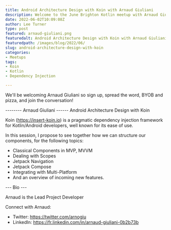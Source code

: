 ```yaml
---
title: Android Architecture Design with Koin with Arnaud Giuliani
description: Welcome to the June Brighton Kotlin meetup with Arnaud Giuliani
date: 2022-06-02T10:09:08Z
author: Lee Turner
type: post
featured: arnaud-giuliani.png
featuredalt: Android Architecture Design with Koin with Arnaud Giuliani
featuredpath: /images/blog/2022/06/
slug: android-architecture-design-with-koin
categories:
- Meetups
tags:
- Koin
- Kotlin
- Dependency Injection

---
```


We'll be welcoming Arnaud Giuliani so sign up, spread the word, BYOB and pizza, and join the conversation!

-------- Arnaud Giuliani ------ Android Architecture Design with Koin

Koin (https://insert-koin.io) is a pragmatic dependency injection framework for Kotlin/Android developers, well known for its ease of use.

In this session, I propose to see together how we can structure our components, for the following topics:

* Classical Components in MVP, MVVM
* Dealing with Scopes
* Jetpack Navigation
* Jetpack Compose
* Integrating with Multi-Platform
* And an overview of incoming new features.

--- Bio ---

Arnaud is the Lead Project Developer

Connect with Arnaud:

* Twitter: https://twitter.com/arnogiu
* LinkedIn: https://fr.linkedin.com/in/arnaud-giuliani-0b2b73b

